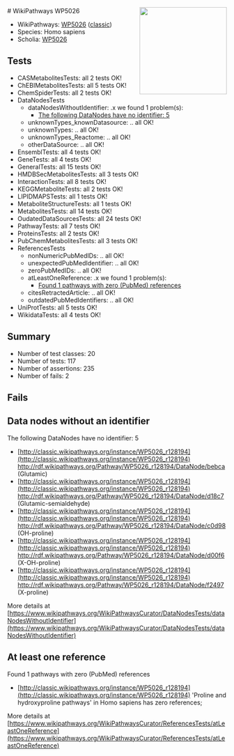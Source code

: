 <img style="float: right; width: 200px" src="https://upload.wikimedia.org/wikipedia/commons/thumb/8/83/Wplogo_with_text_500.png/640px-Wplogo_with_text_500.png" />
# WikiPathways WP5026

* WikiPathways: [WP5026](https://wikipathways.org/pathways/WP5026) ([classic](https://classic.wikipathways.org/instance/WP5026))
* Species: Homo sapiens
* Scholia: [WP5026](https://scholia.toolforge.org/wikipathways/WP5026)
## Tests
* CASMetabolitesTests: all 2 tests OK!
* ChEBIMetabolitesTests: all 5 tests OK!
* ChemSpiderTests: all 2 tests OK!
* DataNodesTests
    * dataNodesWithoutIdentifier: .x we found 1 problem(s):
        * [The following DataNodes have no identifier: 5](#d2d32fa4)
    * unknownTypes_knownDatasource: .. all OK!
    * unknownTypes: .. all OK!
    * unknownTypes_Reactome: .. all OK!
    * otherDataSource: .. all OK!
* EnsemblTests: all 4 tests OK!
* GeneTests: all 4 tests OK!
* GeneralTests: all 15 tests OK!
* HMDBSecMetabolitesTests: all 3 tests OK!
* InteractionTests: all 8 tests OK!
* KEGGMetaboliteTests: all 2 tests OK!
* LIPIDMAPSTests: all 1 tests OK!
* MetaboliteStructureTests: all 1 tests OK!
* MetabolitesTests: all 14 tests OK!
* OudatedDataSourcesTests: all 24 tests OK!
* PathwayTests: all 7 tests OK!
* ProteinsTests: all 2 tests OK!
* PubChemMetabolitesTests: all 3 tests OK!
* ReferencesTests
    * nonNumericPubMedIDs: .. all OK!
    * unexpectedPubMedIdentifier: .. all OK!
    * zeroPubMedIDs: .. all OK!
    * atLeastOneReference: .x we found 1 problem(s):
        * [Found 1 pathways with zero (PubMed) references](#d0a459f0)
    * citesRetractedArticle: .. all OK!
    * outdatedPubMedIdentifiers: .. all OK!
* UniProtTests: all 5 tests OK!
* WikidataTests: all 4 tests OK!


## Summary

* Number of test classes: 20
* Number of tests: 117
* Number of assertions: 235
* Number of fails: 2

## Fails

<a name="d2d32fa4" />

## Data nodes without an identifier

The following DataNodes have no identifier: 5

* [http://classic.wikipathways.org/instance/WP5026_r128194](http://classic.wikipathways.org/instance/WP5026_r128194) http://rdf.wikipathways.org/Pathway/WP5026_r128194/DataNode/bebca (Glutamic)
* [http://classic.wikipathways.org/instance/WP5026_r128194](http://classic.wikipathways.org/instance/WP5026_r128194) http://rdf.wikipathways.org/Pathway/WP5026_r128194/DataNode/d18c7 (Glutamic-semialdehyde)
* [http://classic.wikipathways.org/instance/WP5026_r128194](http://classic.wikipathways.org/instance/WP5026_r128194) http://rdf.wikipathways.org/Pathway/WP5026_r128194/DataNode/c0d98 (OH-proline)
* [http://classic.wikipathways.org/instance/WP5026_r128194](http://classic.wikipathways.org/instance/WP5026_r128194) http://rdf.wikipathways.org/Pathway/WP5026_r128194/DataNode/d00f6 (X-OH-proline)
* [http://classic.wikipathways.org/instance/WP5026_r128194](http://classic.wikipathways.org/instance/WP5026_r128194) http://rdf.wikipathways.org/Pathway/WP5026_r128194/DataNode/f2497 (X-proline)


More details at [https://www.wikipathways.org/WikiPathwaysCurator/DataNodesTests/dataNodesWithoutIdentifier](https://www.wikipathways.org/WikiPathwaysCurator/DataNodesTests/dataNodesWithoutIdentifier)

<a name="d0a459f0" />

## At least one reference

Found 1 pathways with zero (PubMed) references

* [http://classic.wikipathways.org/instance/WP5026_r128194](http://classic.wikipathways.org/instance/WP5026_r128194) 'Proline and hydroxyproline pathways' in Homo sapiens has zero references; 


More details at [https://www.wikipathways.org/WikiPathwaysCurator/ReferencesTests/atLeastOneReference](https://www.wikipathways.org/WikiPathwaysCurator/ReferencesTests/atLeastOneReference)

